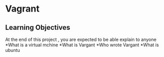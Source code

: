 # Vagrant 
## Learning Objectives
At the end of this project , you are expected to be able explain to anyone
*What is a virtual mchine
*What is Vargant
*Who wrote Vargant
*What is ubuntu
